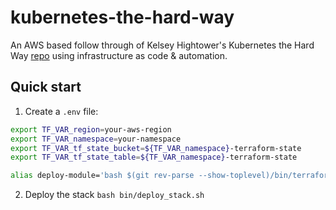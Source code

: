 # kubernetes-the-hard-way
An AWS based follow through of Kelsey Hightower's Kubernetes the Hard Way [repo](https://github.com/kelseyhightower/kubernetes-the-hard-way)
using infrastructure as code & automation.

## Quick start
1. Create a `.env` file:
```bash
export TF_VAR_region=your-aws-region
export TF_VAR_namespace=your-namespace
export TF_VAR_tf_state_bucket=${TF_VAR_namespace}-terraform-state
export TF_VAR_tf_state_table=${TF_VAR_namespace}-terraform-state

alias deploy-module='bash $(git rev-parse --show-toplevel)/bin/terraform_deploy.sh'
``` 
2. Deploy the stack `bash bin/deploy_stack.sh`